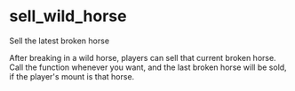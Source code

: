 # sell_wild_horse
Sell the latest broken horse

After breaking in a wild horse, players can sell that current broken horse. Call the function whenever you want, and the last broken horse will be sold, if the player's mount is that horse.
